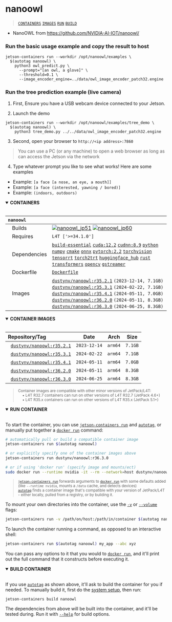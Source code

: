 # nanoowl

> [`CONTAINERS`](#user-content-containers) [`IMAGES`](#user-content-images) [`RUN`](#user-content-run) [`BUILD`](#user-content-build)


* NanoOWL from https://github.com/NVIDIA-AI-IOT/nanoowl/

### Run the basic usage example and copy the result to host

```
jetson-containers run --workdir /opt/nanoowl/examples \
  $(autotag nanoowl) \
    python3 owl_predict.py \
      --prompt="[an owl, a glove]" \
      --threshold=0.1 \
      --image_encoder_engine=../data/owl_image_encoder_patch32.engine
```

### Run the tree prediction example (live camera)

1. First, Ensure you have a USB webcam device connected to your Jetson.

2. Launch the demo

```
jetson-containers run --workdir /opt/nanoowl/examples/tree_demo \
  $(autotag nanoowl) \
    python3 tree_demo.py ../../data/owl_image_encoder_patch32.engine
```

3. Second, open your browser to `http://<ip address>:7860`

> You can use a PC (or any machine) to open a web browser as long as  can access the Jetson via the network

4. Type whatever prompt you like to see what works! Here are some examples

  - Example: `[a face [a nose, an eye, a mouth]]`
  - Example: `[a face (interested, yawning / bored)]`
  - Example: `(indoors, outdoors)`

<details open>
<summary><b><a id="containers">CONTAINERS</a></b></summary>
<br>

| **`nanoowl`** | |
| :-- | :-- |
| &nbsp;&nbsp;&nbsp;Builds | [![`nanoowl_jp51`](https://img.shields.io/github/actions/workflow/status/dusty-nv/jetson-containers/nanoowl_jp51.yml?label=nanoowl:jp51)](https://github.com/dusty-nv/jetson-containers/actions/workflows/nanoowl_jp51.yml) [![`nanoowl_jp60`](https://img.shields.io/github/actions/workflow/status/dusty-nv/jetson-containers/nanoowl_jp60.yml?label=nanoowl:jp60)](https://github.com/dusty-nv/jetson-containers/actions/workflows/nanoowl_jp60.yml) |
| &nbsp;&nbsp;&nbsp;Requires | `L4T ['>=34.1.0']` |
| &nbsp;&nbsp;&nbsp;Dependencies | [`build-essential`](/packages/build/build-essential) [`cuda:12.2`](/packages/cuda/cuda) [`cudnn:8.9`](/packages/cuda/cudnn) [`python`](/packages/build/python) [`numpy`](/packages/numpy) [`cmake`](/packages/build/cmake/cmake_pip) [`onnx`](/packages/onnx) [`pytorch:2.2`](/packages/pytorch) [`torchvision`](/packages/pytorch/torchvision) [`tensorrt`](/packages/tensorrt) [`torch2trt`](/packages/pytorch/torch2trt) [`huggingface_hub`](/packages/llm/huggingface_hub) [`rust`](/packages/build/rust) [`transformers`](/packages/llm/transformers) [`opencv`](/packages/opencv) [`gstreamer`](/packages/gstreamer) |
| &nbsp;&nbsp;&nbsp;Dockerfile | [`Dockerfile`](Dockerfile) |
| &nbsp;&nbsp;&nbsp;Images | [`dustynv/nanoowl:r35.2.1`](https://hub.docker.com/r/dustynv/nanoowl/tags) `(2023-12-14, 7.1GB)`<br>[`dustynv/nanoowl:r35.3.1`](https://hub.docker.com/r/dustynv/nanoowl/tags) `(2024-02-22, 7.1GB)`<br>[`dustynv/nanoowl:r35.4.1`](https://hub.docker.com/r/dustynv/nanoowl/tags) `(2024-05-11, 7.0GB)`<br>[`dustynv/nanoowl:r36.2.0`](https://hub.docker.com/r/dustynv/nanoowl/tags) `(2024-05-11, 8.3GB)`<br>[`dustynv/nanoowl:r36.3.0`](https://hub.docker.com/r/dustynv/nanoowl/tags) `(2024-06-25, 8.3GB)` |

</details>

<details open>
<summary><b><a id="images">CONTAINER IMAGES</a></b></summary>
<br>

| Repository/Tag | Date | Arch | Size |
| :-- | :--: | :--: | :--: |
| &nbsp;&nbsp;[`dustynv/nanoowl:r35.2.1`](https://hub.docker.com/r/dustynv/nanoowl/tags) | `2023-12-14` | `arm64` | `7.1GB` |
| &nbsp;&nbsp;[`dustynv/nanoowl:r35.3.1`](https://hub.docker.com/r/dustynv/nanoowl/tags) | `2024-02-22` | `arm64` | `7.1GB` |
| &nbsp;&nbsp;[`dustynv/nanoowl:r35.4.1`](https://hub.docker.com/r/dustynv/nanoowl/tags) | `2024-05-11` | `arm64` | `7.0GB` |
| &nbsp;&nbsp;[`dustynv/nanoowl:r36.2.0`](https://hub.docker.com/r/dustynv/nanoowl/tags) | `2024-05-11` | `arm64` | `8.3GB` |
| &nbsp;&nbsp;[`dustynv/nanoowl:r36.3.0`](https://hub.docker.com/r/dustynv/nanoowl/tags) | `2024-06-25` | `arm64` | `8.3GB` |

> <sub>Container images are compatible with other minor versions of JetPack/L4T:</sub><br>
> <sub>&nbsp;&nbsp;&nbsp;&nbsp;• L4T R32.7 containers can run on other versions of L4T R32.7 (JetPack 4.6+)</sub><br>
> <sub>&nbsp;&nbsp;&nbsp;&nbsp;• L4T R35.x containers can run on other versions of L4T R35.x (JetPack 5.1+)</sub><br>
</details>

<details open>
<summary><b><a id="run">RUN CONTAINER</a></b></summary>
<br>

To start the container, you can use [`jetson-containers run`](/docs/run.md) and [`autotag`](/docs/run.md#autotag), or manually put together a [`docker run`](https://docs.docker.com/engine/reference/commandline/run/) command:
```bash
# automatically pull or build a compatible container image
jetson-containers run $(autotag nanoowl)

# or explicitly specify one of the container images above
jetson-containers run dustynv/nanoowl:r36.3.0

# or if using 'docker run' (specify image and mounts/ect)
sudo docker run --runtime nvidia -it --rm --network=host dustynv/nanoowl:r36.3.0
```
> <sup>[`jetson-containers run`](/docs/run.md) forwards arguments to [`docker run`](https://docs.docker.com/engine/reference/commandline/run/) with some defaults added (like `--runtime nvidia`, mounts a `/data` cache, and detects devices)</sup><br>
> <sup>[`autotag`](/docs/run.md#autotag) finds a container image that's compatible with your version of JetPack/L4T - either locally, pulled from a registry, or by building it.</sup>

To mount your own directories into the container, use the [`-v`](https://docs.docker.com/engine/reference/commandline/run/#volume) or [`--volume`](https://docs.docker.com/engine/reference/commandline/run/#volume) flags:
```bash
jetson-containers run -v /path/on/host:/path/in/container $(autotag nanoowl)
```
To launch the container running a command, as opposed to an interactive shell:
```bash
jetson-containers run $(autotag nanoowl) my_app --abc xyz
```
You can pass any options to it that you would to [`docker run`](https://docs.docker.com/engine/reference/commandline/run/), and it'll print out the full command that it constructs before executing it.
</details>
<details open>
<summary><b><a id="build">BUILD CONTAINER</b></summary>
<br>

If you use [`autotag`](/docs/run.md#autotag) as shown above, it'll ask to build the container for you if needed.  To manually build it, first do the [system setup](/docs/setup.md), then run:
```bash
jetson-containers build nanoowl
```
The dependencies from above will be built into the container, and it'll be tested during.  Run it with [`--help`](/jetson_containers/build.py) for build options.
</details>
